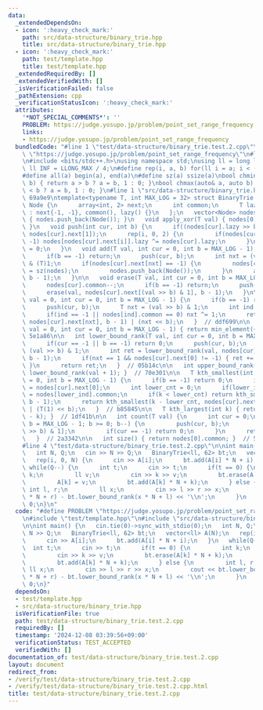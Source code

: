 ```yaml
---
data:
  _extendedDependsOn:
  - icon: ':heavy_check_mark:'
    path: src/data-structure/binary_trie.hpp
    title: src/data-structure/binary_trie.hpp
  - icon: ':heavy_check_mark:'
    path: test/template.hpp
    title: test/template.hpp
  _extendedRequiredBy: []
  _extendedVerifiedWith: []
  _isVerificationFailed: false
  _pathExtension: cpp
  _verificationStatusIcon: ':heavy_check_mark:'
  attributes:
    '*NOT_SPECIAL_COMMENTS*': ''
    PROBLEM: https://judge.yosupo.jp/problem/point_set_range_frequency
    links:
    - https://judge.yosupo.jp/problem/point_set_range_frequency
  bundledCode: "#line 1 \"test/data-structure/binary_trie.test.2.cpp\"\n#define PROBLEM\
    \ \"https://judge.yosupo.jp/problem/point_set_range_frequency\"\n#line 1 \"test/template.hpp\"\
    \n#include <bits/stdc++.h>\nusing namespace std;\nusing ll = long long;\nconst\
    \ ll INF = LLONG_MAX / 4;\n#define rep(i, a, b) for(ll i = a; i < (b); i++)\n\
    #define all(a) begin(a), end(a)\n#define sz(a) ssize(a)\nbool chmin(auto& a, auto\
    \ b) { return a > b ? a = b, 1 : 0; }\nbool chmax(auto& a, auto b) { return a\
    \ < b ? a = b, 1 : 0; }\n#line 1 \"src/data-structure/binary_trie.hpp\"\n// base:\
    \ 69a9e9\ntemplate<typename T, int MAX_LOG = 32> struct BinaryTrie {\n   struct\
    \ Node {\n      array<int, 2> next;\n      int common;\n      T lazy;\n      Node()\
    \ : next{-1, -1}, common(), lazy() {}\n   };\n   vector<Node> nodes;\n   BinaryTrie()\
    \ { nodes.push_back(Node()); }\n   void apply_xor(T val) { nodes[0].lazy ^= val;\
    \ }\n   void push(int cur, int b) {\n      if((nodes[cur].lazy >> b) & 1) swap(nodes[cur].next[0],\
    \ nodes[cur].next[1]);\n      rep(i, 0, 2) {\n         if(nodes[cur].next[i] ==\
    \ -1) nodes[nodes[cur].next[i]].lazy ^= nodes[cur].lazy;\n      }\n      nodes[cur].lazy\
    \ = 0;\n   }\n   void add(T val, int cur = 0, int b = MAX_LOG - 1) {\n      nodes[cur].common++;\n\
    \      if(b == -1) return;\n      push(cur, b);\n      int nxt = (val >> (T)b)\
    \ & (T)1;\n      if(nodes[cur].next[nxt] == -1) {\n         nodes[cur].next[nxt]\
    \ = sz(nodes);\n         nodes.push_back(Node());\n      }\n      add(val, nodes[cur].next[nxt],\
    \ b - 1);\n   }\n\n   void erase(T val, int cur = 0, int b = MAX_LOG - 1) {\n\
    \      nodes[cur].common--;\n      if(b == -1) return;\n      push(cur, b);\n\
    \      erase(val, nodes[cur].next[(val >> b) & 1], b - 1);\n   }\n\n   T min_element(T\
    \ val = 0, int cur = 0, int b = MAX_LOG - 1) {\n      if(b == -1) return 0;\n\
    \      push(cur, b);\n      T nxt = (val >> b) & 1;\n      int ind = nodes[cur].next[nxt];\n\
    \      if(ind == -1 || nodes[ind].common == 0) nxt ^= 1;\n      return min_element(val,\
    \ nodes[cur].next[nxt], b - 1) | (nxt << b);\n   }  // ddf699\n\n   T max_element(T\
    \ val = 0, int cur = 0, int b = MAX_LOG - 1) { return min_element(~val); }  //\
    \ 5e1a86\n\n   int lower_bound_rank(T val, int cur = 0, int b = MAX_LOG - 1) {\n\
    \      if(cur == -1 || b == -1) return 0;\n      push(cur, b);\n      T nxt =\
    \ (val >> b) & 1;\n      int ret = lower_bound_rank(val, nodes[cur].next[nxt],\
    \ b - 1);\n      if(nxt == 1 && nodes[cur].next[0] != -1) { ret += nodes[nodes[cur].next[0]].common;\
    \ }\n      return ret;\n   }  // 05b14c\n\n   int upper_bound_rank(T val) { return\
    \ lower_bound_rank(val + 1); }  // 70e301\n\n   T kth_smallest(int k, int cur\
    \ = 0, int b = MAX_LOG - 1) {\n      if(b == -1) return 0;\n      int lower_ind\
    \ = nodes[cur].next[0];\n      int lower_cnt = 0;\n      if(lower_ind != -1) lower_cnt\
    \ = nodes[lower_ind].common;\n      if(k < lower_cnt) return kth_smallest(k, nodes[cur].next[0],\
    \ b - 1);\n      return kth_smallest(k - lower_cnt, nodes[cur].next[1], b - 1)\
    \ | (T(1) << b);\n   }  // b85845\n\n   T kth_largest(int k) { return kth_smallest(nodes[0].common\
    \ - k); }  // 1df41b\n\n   int count(T val) {\n      int cur = 0;\n      for(int\
    \ b = MAX_LOG - 1; b >= 0; b--) {\n         push(cur, b);\n         cur = nodes[cur].next[(val\
    \ >> b) & 1];\n         if(cur == -1) return 0;\n      }\n      return nodes[cur].common;\n\
    \   }  // 2a3342\n\n   int size() { return nodes[0].common; }  // 5f9f13\n};\n\
    #line 4 \"test/data-structure/binary_trie.test.2.cpp\"\n\nint main() {\n   cin.tie(0)->sync_with_stdio(0);\n\
    \   int N, Q;\n   cin >> N >> Q;\n   BinaryTrie<ll, 62> bt;\n   vector<ll> A(N);\n\
    \   rep(i, 0, N) {\n      cin >> A[i];\n      bt.add(A[i] * N + i);\n   }\n  \
    \ while(Q--) {\n      int t;\n      cin >> t;\n      if(t == 0) {\n         int\
    \ k;\n         ll v;\n         cin >> k >> v;\n         bt.erase(A[k] * N + k);\n\
    \         A[k] = v;\n         bt.add(A[k] * N + k);\n      } else {\n        \
    \ int l, r;\n         ll x;\n         cin >> l >> r >> x;\n         cout << bt.lower_bound_rank(x\
    \ * N + r) - bt.lower_bound_rank(x * N + l) << '\\n';\n      }\n   }\n   return\
    \ 0;\n}\n"
  code: "#define PROBLEM \"https://judge.yosupo.jp/problem/point_set_range_frequency\"\
    \n#include \"test/template.hpp\"\n#include \"src/data-structure/binary_trie.hpp\"\
    \n\nint main() {\n   cin.tie(0)->sync_with_stdio(0);\n   int N, Q;\n   cin >>\
    \ N >> Q;\n   BinaryTrie<ll, 62> bt;\n   vector<ll> A(N);\n   rep(i, 0, N) {\n\
    \      cin >> A[i];\n      bt.add(A[i] * N + i);\n   }\n   while(Q--) {\n    \
    \  int t;\n      cin >> t;\n      if(t == 0) {\n         int k;\n         ll v;\n\
    \         cin >> k >> v;\n         bt.erase(A[k] * N + k);\n         A[k] = v;\n\
    \         bt.add(A[k] * N + k);\n      } else {\n         int l, r;\n        \
    \ ll x;\n         cin >> l >> r >> x;\n         cout << bt.lower_bound_rank(x\
    \ * N + r) - bt.lower_bound_rank(x * N + l) << '\\n';\n      }\n   }\n   return\
    \ 0;\n}"
  dependsOn:
  - test/template.hpp
  - src/data-structure/binary_trie.hpp
  isVerificationFile: true
  path: test/data-structure/binary_trie.test.2.cpp
  requiredBy: []
  timestamp: '2024-12-08 03:39:56+09:00'
  verificationStatus: TEST_ACCEPTED
  verifiedWith: []
documentation_of: test/data-structure/binary_trie.test.2.cpp
layout: document
redirect_from:
- /verify/test/data-structure/binary_trie.test.2.cpp
- /verify/test/data-structure/binary_trie.test.2.cpp.html
title: test/data-structure/binary_trie.test.2.cpp
---
```

